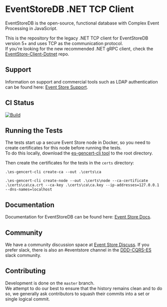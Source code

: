 # EventStoreDB .NET TCP Client

EventStoreDB is the open-source, functional database with Complex Event Processing in JavaScript.

This is the repository for the legacy .NET TCP client for EventStoreDB version 5+ and uses TCP as the communication protocol.  
If you're looking for the new recommended .NET gRPC client, check the [EventStore-Client-Dotnet](https://github.com/EventStore/EventStore-Client-Dotnet) repo.

## Support

Information on support and commercial tools such as LDAP authentication can be found here: [Event Store Support](https://eventstore.com/support/).

## CI Status

[![Build](https://github.com/EventStore/EventStoreDB-Client-Dotnet-Legacy/actions/workflows/ci.yml/badge.svg)](https://github.com/EventStore/EventStoreDB-Client-Dotnet-Legacy/actions/workflows/ci.yml)

## Running the Tests

The tests start up a secure Event Store node in Docker, so you need to create certificates for this node before running the tests.  
To do this locally, download the [es-gencert-cli tool](https://github.com/EventStore/es-gencert-cli) to the root directory.

Then create the certificates for the tests in the `certs` directory:

```
.\es-gencert-cli create-ca --out .\certs\ca

.\es-gencert-cli create-node --out .\certs\node --ca-certificate .\certs\ca\ca.crt --ca-key .\certs\ca\ca.key --ip-addresses=127.0.0.1 --dns-names=localhost
```

## Documentation

Documentation for EventStoreDB can be found here: [Event Store Docs](https://eventstore.com/docs/).

## Community

We have a community discussion space at [Event Store Discuss](https://discuss.eventstore.com/). If you prefer slack, there is also an #eventstore channel in the [DDD-CQRS-ES](https://j.mp/ddd-es-cqrs) slack community.

## Contributing

Development is done on the `master` branch.  
We attempt to do our best to ensure that the history remains clean and to do so, we generally ask contributors to squash their commits into a set or single logical commit.